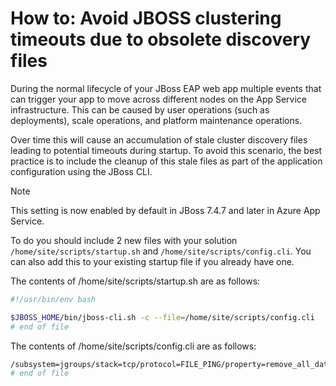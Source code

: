 # How to: Avoid JBOSS clustering timeouts due to obsolete discovery files

During the normal lifecycle of your JBoss EAP web app multiple events that can trigger your app to move across different nodes on the App Service infrastructure. This can be caused by user operations (such as deployments), scale operations, and platform maintenance operations.

Over time this will cause an accumulation of stale cluster discovery files leading to potential timeouts during startup. To avoid this scenario, the best practice is to include the cleanup of this stale files as part of the application configuration using the JBoss CLI.

> [!NOTE]
> This setting is now enabled by default in JBoss 7.4.7 and later in Azure App Service.
>

To do you should include 2 new files with your solution `/home/site/scripts/startup.sh` and `/home/site/scripts/config.cli`. You can also add this to your existing startup file if you already have one.

The contents of /home/site/scripts/startup.sh are as follows:

``` bash
#!/usr/bin/env bash

$JBOSS_HOME/bin/jboss-cli.sh -c --file=/home/site/scripts/config.cli
# end of file
```

The contents of /home/site/scripts/config.cli are as follows:

``` bash
/subsystem=jgroups/stack=tcp/protocol=FILE_PING/property=remove_all_data_on_view_change:add(value=true) 
# end of file
```
